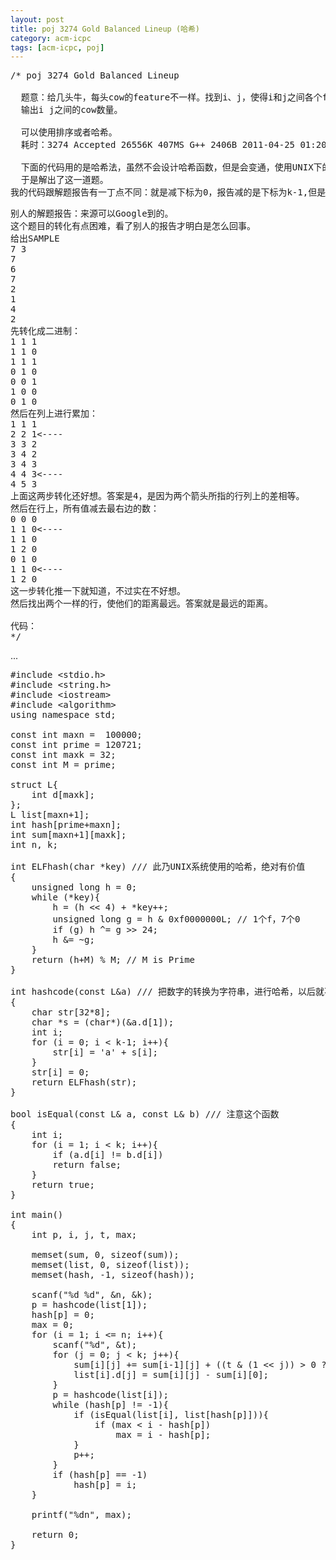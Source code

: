 ```yaml
---
layout: post
title: poj 3274 Gold Balanced Lineup (哈希)
category: acm-icpc
tags: [acm-icpc, poj]
---
```


<pre>/* poj 3274 Gold Balanced Lineup

  题意：给几头牛，每头cow的feature不一样。找到i、j，使得i和j之间各个feature的和一样。
  输出i j之间的cow数量。

  可以使用排序或者哈希。
  耗时：3274 Accepted 26556K 407MS G++ 2406B 2011-04-25 01:20:32

  下面的代码用的是哈希法，虽然不会设计哈希函数，但是会变通，使用UNIX下的一个哈希进行转化。
  于是解出了这一道题。
我的代码跟解题报告有一丁点不同：就是减下标为0，报告减的是下标为k-1,但是原理都一样。</pre>
<!--more-->
<pre>别人的解题报告：来源可以Google到的。
这个题目的转化有点困难，看了别人的报告才明白是怎么回事。
给出SAMPLE
7 3
7
6
7
2
1
4
2
先转化成二进制：
1 1 1
1 1 0
1 1 1
0 1 0
0 0 1
1 0 0
0 1 0
然后在列上进行累加：
1 1 1
2 2 1&lt;----
3 3 2
3 4 2
3 4 3
4 4 3&lt;----
4 5 3
上面这两步转化还好想。答案是4，是因为两个箭头所指的行列上的差相等。
然后在行上，所有值减去最右边的数：
0 0 0
1 1 0&lt;----
1 1 0
1 2 0
0 1 0
1 1 0&lt;----
1 2 0
这一步转化推一下就知道，不过实在不好想。
然后找出两个一样的行，使他们的距离最远。答案就是最远的距离。

代码：
*/</pre>
...
<pre>#include &lt;stdio.h&gt;
#include &lt;string.h&gt;
#include &lt;iostream&gt;
#include &lt;algorithm&gt;
using namespace std;

const int maxn =  100000;
const int prime = 120721;
const int maxk = 32;
const int M = prime;

struct L{
    int d[maxk];
};
L list[maxn+1];
int hash[prime+maxn];
int sum[maxn+1][maxk];
int n, k;

int ELFhash(char *key) /// 此乃UNIX系统使用的哈希，绝对有价值
{
    unsigned long h = 0;
    while (*key){
        h = (h &lt;&lt; 4) + *key++;
        unsigned long g = h &amp; 0xf0000000L; // 1个f，7个0
        if (g) h ^= g &gt;&gt; 24;
        h &amp;= ~g;
    }
    return (h+M) % M; // M is Prime
}

int hashcode(const L&amp;a) /// 把数字的转换为字符串，进行哈希，以后就不用费心思设计哈希了
{
    char str[32*8];
    char *s = (char*)(&amp;a.d[1]);
    int i;
    for (i = 0; i &lt; k-1; i++){
        str[i] = 'a' + s[i];
    }
    str[i] = 0;
    return ELFhash(str);
}

bool isEqual(const L&amp; a, const L&amp; b) /// 注意这个函数
{
    int i;
    for (i = 1; i &lt; k; i++){
        if (a.d[i] != b.d[i])
        return false;
    }
    return true;
}

int main()
{
    int p, i, j, t, max;

    memset(sum, 0, sizeof(sum));
    memset(list, 0, sizeof(list));
    memset(hash, -1, sizeof(hash));

    scanf("%d %d", &amp;n, &amp;k);
    p = hashcode(list[1]);
    hash[p] = 0;
    max = 0;
    for (i = 1; i &lt;= n; i++){
        scanf("%d", &amp;t);
        for (j = 0; j &lt; k; j++){
            sum[i][j] += sum[i-1][j] + ((t &amp; (1 &lt;&lt; j)) &gt; 0 ? 1 : 0);
            list[i].d[j] = sum[i][j] - sum[i][0];
        }
        p = hashcode(list[i]);
        while (hash[p] != -1){
            if (isEqual(list[i], list[hash[p]])){
                if (max &lt; i - hash[p])
                    max = i - hash[p];
            }
            p++;
        }
        if (hash[p] == -1)
            hash[p] = i;
    }

    printf("%dn", max);

    return 0;
}</pre>
